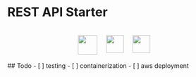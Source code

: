 # REST API Starter
<br/>
<div style='display: flex; justify-content:center;' align-items:'center' ><img height='44px'  src="https://camo.githubusercontent.com/fc61dcbdb7a6e49d3adecc12194b24ab20dfa25b/68747470733a2f2f692e636c6f756475702e636f6d2f7a6659366c4c376546612d3330303078333030302e706e67"
/> &nbsp;&nbsp;&nbsp;&nbsp;&nbsp;<img height='40px'  src="https://s3.amazonaws.com/media-p.slid.es/uploads/364542/images/2393032/Capture_d_e_cran_2016-03-27_a__18.39.05.png"
/>&nbsp;&nbsp;&nbsp;&nbsp;&nbsp;<img height='40px' src="http://passportjs.org/images/PassportJS.svg"
/>&nbsp;&nbsp;&nbsp;&nbsp;&nbsp;
</div>
<br/>
## Todo
- [ ] testing
- [ ] containerization
- [ ] aws deployment
